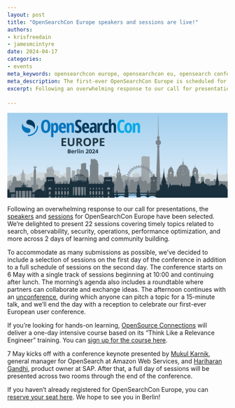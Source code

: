 ```yaml
---
layout: post
title: "OpenSearchCon Europe speakers and sessions are live!"
authors:
- krisfreedain
- jamesmcintyre
date: 2024-04-17
categories:
- events
meta_keywords: opensearchcon europe, opensearchcon eu, opensearch conference, opensearch event europe, opensearch usergroup europe, opensearch germany
meta_description: The first-ever OpenSearchCon Europe is scheduled for 6 & 7 May in Berlin with a full slate of speakers and sessions covering timely topics related to search, observability, machine learning, and more.
excerpt: Following an overwhelming response to our call for presentations, the [speakers](https://opensearch.org/events/opensearchcon/2024/europe/speakers/index.html) and [sessions](https://opensearch.org/events/opensearchcon/2024/europe/sessions/index.html) for OpenSearchCon Europe have been selected. We’re delighted to present 22 sessions covering timely topics related to search, observability, security, operations, performance optimization, and more across 2 days of learning and community building.

---
```


<img src="/assets/media/blog-images/2024-02-29-announcing-opensearchcon-europe-2024/OSC_Berlin_BlogBanner-01.png" class="img-fluid" />

Following an overwhelming response to our call for presentations, the [speakers](https://opensearch.org/events/opensearchcon/2024/europe/speakers/index.html) and [sessions](https://opensearch.org/events/opensearchcon/2024/europe/sessions/index.html) for OpenSearchCon Europe have been selected. We’re delighted to present 22 sessions covering timely topics related to search, observability, security, operations, performance optimization, and more across 2 days of learning and community building.

To accommodate as many submissions as possible, we’ve decided to include a selection of sessions on the first day of the conference in addition to a full schedule of sessions on the second day. The conference starts on 6 May with a single track of sessions beginning at 10:00 and continuing after lunch. The morning’s agenda also includes a roundtable where partners can collaborate and exchange ideas. The afternoon continues with an [unconference](https://opensearch.org/events/opensearchcon/2024/europe/unconference/index.html), during which anyone can pitch a topic for a 15-minute talk, and we’ll end the day with a reception to celebrate our first-ever European user conference. 

If you’re looking for hands-on learning, [OpenSource Connections](https://opensourceconnections.com/) will deliver a one-day intensive course based on its “Think Like a Relevance Engineer” training. You can [sign up for the course here](https://www.eventbee.com/v/opensearch-tlre-intensive-at-opensearchcon-eu-24/event?eid=276614264#/tickets).

7 May kicks off with a conference keynote presented by [Mukul Karnik](https://opensearch.org/community/members/mukul-karnik.html), general manager for OpenSearch at Amazon Web Services, and [Hariharan Gandhi](https://opensearch.org/community/members/hariharan-gandhi.html), product owner at SAP. After that, a full day of sessions will be presented across two rooms through the end of the conference.

If you haven’t already registered for OpenSearchCon Europe, you can [reserve your seat here](https://tickets.plainschwarz.com/opensearchconeu/c/PjtYoMWc8/). We hope to see you in Berlin!

